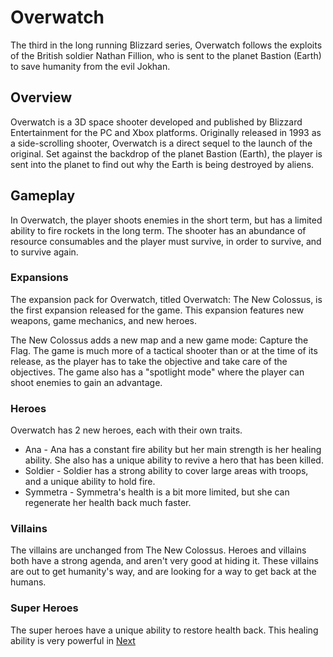 # Overwatch

The third in the long running Blizzard series, Overwatch follows the exploits of the British soldier Nathan Fillion, who is sent to the planet Bastion (Earth) to save humanity from the evil Jokhan.

## Overview

Overwatch is a 3D space shooter developed and published by Blizzard Entertainment for the PC and Xbox platforms. Originally released in 1993 as a side-scrolling shooter, Overwatch is a direct sequel to the launch of the original. Set against the backdrop of the planet Bastion (Earth), the player is sent into the planet to find out why the Earth is being destroyed by aliens.

## Gameplay

In Overwatch, the player shoots enemies in the short term, but has a limited ability to fire rockets in the long term. The shooter has an abundance of resource consumables and the player must survive, in order to survive, and to survive again.

### Expansions

The expansion pack for Overwatch, titled Overwatch: The New Colossus, is the first expansion released for the game. This expansion features new weapons, game mechanics, and new heroes.

The New Colossus adds a new map and a new game mode: Capture the Flag. The game is much more of a tactical shooter than or at the time of its release, as the player has to take the objective and take care of the objectives. The game also has a "spotlight mode" where the player can shoot enemies to gain an advantage.

### Heroes

Overwatch has 2 new heroes, each with their own traits.

*   Ana - Ana has a constant fire ability but her main strength is her healing ability. She also has a unique ability to revive a hero that has been killed.
*   Soldier - Soldier has a strong ability to cover large areas with troops, and a unique ability to hold fire.
*    Symmetra - Symmetra's health is a bit more limited, but she can regenerate her health back much faster.



### Villains

The villains are unchanged from The New Colossus. Heroes and villains both have a strong agenda, and aren't very good at hiding it. These villains are out to get humanity's way, and are looking for a way to get back at the humans.

### Super Heroes

The super heroes have a unique ability to restore health back. This healing ability is very powerful in
[Next](252.md)